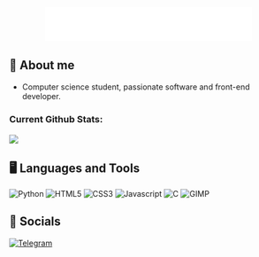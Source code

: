 <div align="center">
  <picture>
    <source media="(prefers-color-scheme: light)" srcset="https://raw.githubusercontent.com/italomartinns/italomartinns/main/pics/hellothere-light.png" >
    <img alt="hello there" height="60px" width="auto" src="https://raw.githubusercontent.com/italomartinns/italomartinns/main/pics/hellothere-dark.png">
  </picture>
</div>

## 📝 About me

- Computer science student, passionate software and front-end developer.

<h3>Current Github Stats:</h3>

<a href="https://github.com/italomartinns/github-readme-stats">
  <picture>
    <source media="(prefers-color-scheme: light)" srcset="https://githubreadmestats-it.vercel.app/api/top-langs/?username=italomartinns&theme=default&layout=compact&langs_count=10">
    <img height=170 align="center" src="https://githubreadmestats-it.vercel.app/api/top-langs/?username=italomartinns&theme=github_dark&layout=compact&langs_count=10"/>
  </picture>
</a>

## 🖥️ Languages and Tools


<div style="display: inline-block" id="pics">
    <img style="height: 40px; width: 50px;" alt="Python" src="https://cdn.jsdelivr.net/gh/devicons/devicon/icons/python/python-original.svg" />
    <img style="height: 40px; width: 50px;" alt="HTML5" src="https://cdn.jsdelivr.net/gh/devicons/devicon/icons/html5/html5-original.svg"/>
    <img style="height: 40px; width: 50px;" alt="CSS3" src="https://cdn.jsdelivr.net/gh/devicons/devicon/icons/css3/css3-original.svg" />
    <img style="height: 40px; width: 50px;" alt="Javascript" src="https://cdn.jsdelivr.net/gh/devicons/devicon/icons/javascript/javascript-original.svg" />
    <img style="height: 40px; width: 50px;" alt="C" src="https://cdn.jsdelivr.net/gh/devicons/devicon/icons/c/c-original.svg" />
    <img style="height: 40px; width: 50px;" alt="GIMP" src="https://cdn.jsdelivr.net/gh/devicons/devicon/icons/gimp/gimp-original.svg" />
</div> 

## 📱 Socials

<!-- UNCOMMENT AFTER SOLVING LINKEDIN ISSUE [![Linkedin](https://img.shields.io/badge/LinkedIn-0077B5?style=for-the-badge&logo=linkedin&logoColor=white)](https://www.linkedin.com/in/italomartinns/) -->
[![Telegram](https://img.shields.io/badge/Telegram-2CA5E0?style=for-the-badge&logo=telegram&logoColor=white)](https://t.me/italomartinns/)

